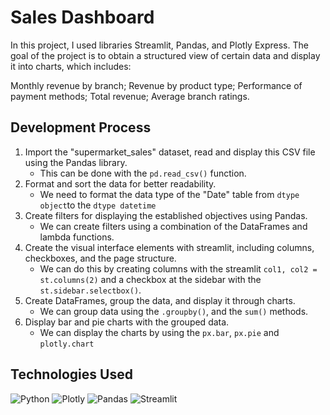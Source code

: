 # Sales Dashboard
In this project, I used libraries Streamlit, Pandas, and Plotly Express.
The goal of the project is to obtain a structured view of certain data and display it into charts, which includes:

Monthly revenue by branch;
Revenue by product type;
Performance of payment methods;
Total revenue;
Average branch ratings.

## Development Process
1. Import the "supermarket_sales" dataset, read and display this CSV file using the Pandas library.
   - This can be done with the `pd.read_csv()` function.
3. Format and sort the data for better readability.
   - We need to format the data type of the "Date" table from `dtype object`to the `dtype datetime`
5. Create filters for displaying the established objectives using Pandas.
   - We can create filters using a combination of the DataFrames and lambda functions.
7. Create the visual interface elements with streamlit, including columns, checkboxes, and the page structure.
   - We can do this by creating columns with the streamlit `col1, col2 = st.columns(2)` and a checkbox at the sidebar with the `st.sidebar.selectbox()`.
9. Create DataFrames, group the data, and display it through charts.
    - We can group data using the `.groupby()`, and the `sum()` methods.
11. Display bar and pie charts with the grouped data.
    - We can display the charts by using the `px.bar`, `px.pie` and `plotly.chart`

## Technologies Used
![Python](https://img.shields.io/badge/python-3670A0?style=for-the-badge&logo=python&logoColor=ffdd54) ![Plotly](https://img.shields.io/badge/Plotly%20-%20white?style=for-the-badge&logo=Plotly&labelColor=black&color=white) ![Pandas](https://img.shields.io/badge/pandas-%23150458.svg?style=for-the-badge&logo=pandas&logoColor=white) ![Streamlit](https://img.shields.io/badge/Streamlit%20-%20white%20?style=for-the-badge&logo=Streamlit&color=white)

